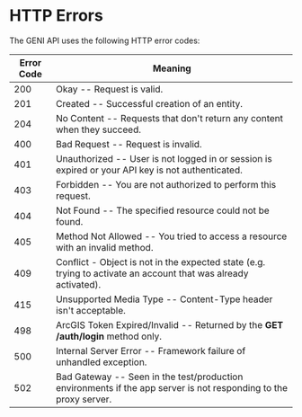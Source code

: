 # HTTP Errors

The GENI API uses the following HTTP error codes:


Error Code | Meaning
---------- | -------
200 | Okay -- Request is valid.
201 | Created -- Successful creation of an entity.
204 | No Content -- Requests that don't return any content when they succeed. 
400 | Bad Request -- Request is invalid.
401 | Unauthorized -- User is not logged in or session is expired or your API key is not authenticated. 
403 | Forbidden -- You are not authorized to perform this request.
404 | Not Found -- The specified resource could not be found.
405 | Method Not Allowed -- You tried to access a resource with an invalid method.
409 | Conflict - Object is not in the expected state (e.g. trying to activate an account that was already activated). 
415 | Unsupported Media Type -- Content-Type header isn't acceptable. 
498 | ArcGIS Token Expired/Invalid -- Returned by the **GET /auth/login** method only. 
500 | Internal Server Error -- Framework failure of unhandled exception.
502 | Bad Gateway -- Seen in the test/production environments if the app server is not responding to the proxy server.

